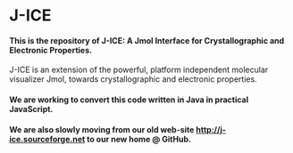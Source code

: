 # J-ICE 

#### This is the repository of J-ICE: A Jmol Interface for Crystallographic and Electronic Properties.

J-ICE is an extension of the powerful, platform independent molecular visualizer Jmol, towards crystallographic and electronic properties. 

#### We are working to convert this code written in Java in practical JavaScript. 

#### We are also slowly moving from our old web-site http://j-ice.sourceforge.net to our new home @ GitHub.
